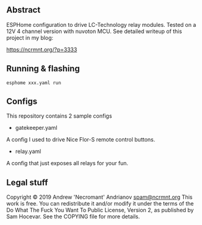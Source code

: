 ## Abstract

ESPHome configuration to drive LC-Technology relay modules. 
Tested on a 12V 4 channel version with nuvoton MCU.
See detailed writeup of this project in my blog:  

https://ncrmnt.org/?p=3333


## Running & flashing

```
esphome xxx.yaml run
```

## Configs

This repository contains 2 sample configs

- gatekeeper.yaml

A config I used to drive Nice Flor-S remote control buttons. 

- relay.yaml

A config that just exposes all relays for your fun. 

## Legal stuff

Copyright © 2019 Andrew 'Necromant' Andrianov <spam@ncrmnt.org>
This work is free. You can redistribute it and/or modify it under the
terms of the Do What The Fuck You Want To Public License, Version 2,
as published by Sam Hocevar. See the COPYING file for more details.